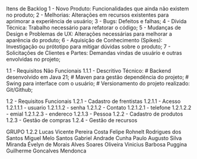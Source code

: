 Itens de Backlog
1 - Novo Produto: Funcionalidades que ainda não existem no produto; 2 - Melhorias: Alterações em recursos existentes para aprimorar a experiência de usuário; 3 - Bugs: Defeitos e falhas; 4 - Dívida Técnica: Trabalho necessário para refatorar o código; 5 - Mudanças de Design e Problemas de UX: Alterações necessárias para melhorar a aparência do produto; 6 - Aquisição de Conhecimento (Spikes): Investigação ou prótotipo para mitigar dúvidas sobre o produto; 7 - Solicitações de Clientes e Partes: Demandas vindas de usuário e outras envolvidas no projeto;

1.1 - Requisitos Não Funcionais 1.1.1 - Descritivo Técnico: # Backend desenvolvido em Java 21; # Maven para gestão dependência do projeto; # Swing para interface com o usuário; # Versionamento do projeto realizado: Git/Github;

1.2 - Requisitos Funcionais 1.2.1 - Cadastro de frentistas 1.2.1.1 - Acesso 1.2.1.1.1 - usuario 1.2.1.1.2 - senha 1.2.1.2 - Contato 1.2.1.2.1 - telefone 1.2.1.2.2 - emial 1.2.1.2.3 - endereco 1.2.1.3 - Pessoa 1.2.2 - Cadastro de produtos 1.2.3 - Gestão de compras 1.2.4 - Gestão de recursos

GRUPO 1.2.2 Lucas Vicente Pereira Costa Felipe Rohnelt Rodrigues dos Santos Miguel Melo Santos Gabriel Andrade Cunha Paulo Augusto Silva Miranda Évelyn de Morais Alves Soares Oliveira Vinicius Barbosa Puggina Guilherme Goncalves Mendonca
